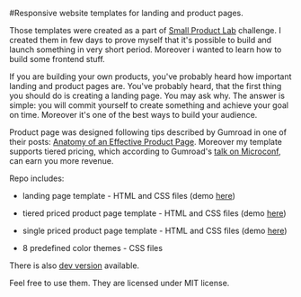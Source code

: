 #Responsive website templates for landing and product pages.

Those templates were created as a part of [Small Product Lab](https://gumroad.com/smallproductlab) challenge.
I created them in few days to prove myself that it's possible to build and launch something in very short period.
Moreover i wanted to learn how to build some frontend stuff.

If you are building your own products, you've probably heard how important landing and product pages are.
You've probably heard, that the first thing you should do is creating a landing page. You may ask why.
The answer is simple: you will commit yourself to create something and achieve your goal on time.
Moreover it's one of the best ways to build your audience.

Product page was designed following tips described by Gumroad in one of their posts:
[Anatomy of an Effective Product Page](https://gumroad.com/resource-center/anatomy-of-an-effective-product-page).
Moreover my template supports tiered pricing, which according to Gumroad's
[talk on Microconf](http://www.phraseexpander.com/blog/ryan-delk-data-behind-successful-product-launches-microconf-2014/),
can earn you more revenue.

Repo includes:

- landing page template - HTML and CSS files (demo [here](http://coming.pontait.com))

- tiered priced product page template - HTML and CSS files (demo [here](http://tieredpricing.pontait.com))

- single priced product page template - HTML and CSS files (demo [here](http://singlepricing.pontait.com))

- 8 predefined color themes - CSS files

There is also [dev version](https://github.com/stolarczykt/product-pages-dev) available.

Feel free to use them. They are licensed under MIT license.

